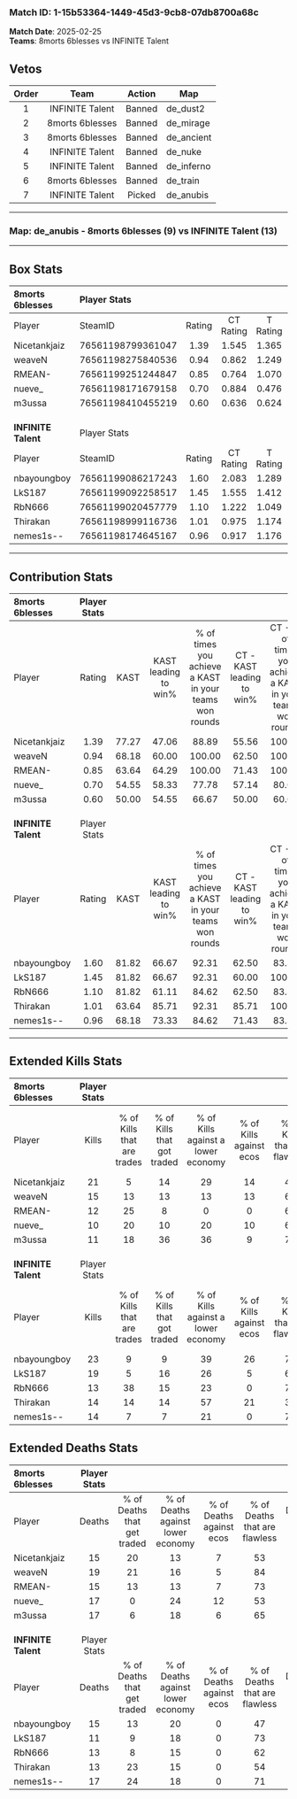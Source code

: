 ### Match ID: 1-15b53364-1449-45d3-9cb8-07db8700a68c  
**Match Date**: 2025-02-25  
**Teams**: 8morts 6blesses vs INFINITE Talent  

## Vetos  

| Order | Team | Action | Map |
| :---: | :--: | :----: | --- |
| 1 | INFINITE Talent | Banned | de_dust2 |
| 2 | 8morts 6blesses | Banned | de_mirage |
| 3 | 8morts 6blesses | Banned | de_ancient |
| 4 | INFINITE Talent | Banned | de_nuke |
| 5 | INFINITE Talent | Banned | de_inferno |
| 6 | 8morts 6blesses | Banned | de_train |
| 7 | INFINITE Talent | Picked | de_anubis |

---  

### **Map**: de_anubis - 8morts 6blesses (9) vs INFINITE Talent (13)  
---  

## Box Stats  

| **8morts 6blesses** | Player Stats      |        |           |          |       |       |       |         |        |      |     |
| :- | :- | :-: | :-: | :-: | :-: | :-: | :-: | :-: | :-: | :-: | :-: |
| Player              | SteamID           | Rating | CT Rating | T Rating | KAST  |  ADR  | Kills | Assists | Deaths | K/D  | HS% |
| Nicetankjaiz        | 76561198799361047 |  1.39  |   1.545   |  1.365   | 77.27 | 90.2  |  21   |    3    |   15   | 1.40 | 42  |
| weaveN              | 76561198275840536 |  0.94  |   0.862   |  1.249   | 68.18 | 71.9  |  15   |    5    |   19   | 0.79 | 20  |
| RMEAN-              | 76561199251244847 |  0.85  |   0.764   |  1.070   | 63.64 | 66.1  |  12   |    2    |   15   | 0.80 | 50  |
| nueve_              | 76561198171679158 |  0.70  |   0.884   |  0.476   | 54.55 | 72.4  |  10   |    5    |   17   | 0.59 | 40  |
| m3ussa              | 76561198410455219 |  0.60  |   0.636   |  0.624   | 50.00 | 48.0  |  11   |    1    |   17   | 0.65 | 36  |
|                     |                   |        |           |          |       |       |       |         |        |      |     |
|                     |                   |        |           |          |       |       |       |         |        |      |     |
|                     |                   |        |           |          |       |       |       |         |        |      |     |
| **INFINITE Talent** | Player Stats      |        |           |          |       |       |       |         |        |      |     |
| Player              | SteamID           | Rating | CT Rating | T Rating | KAST  |  ADR  | Kills | Assists | Deaths | K/D  | HS% |
| nbayoungboy         | 76561199086217243 |  1.60  |   2.083   |  1.289   | 81.82 | 114.2 |  23   |    8    |   15   | 1.53 | 69  |
| LkS187              | 76561199092258517 |  1.45  |   1.555   |  1.412   | 81.82 | 84.4  |  19   |    9    |   11   | 1.73 | 36  |
| RbN666              | 76561199020457779 |  1.10  |   1.222   |  1.049   | 81.82 | 72.1  |  13   |    4    |   13   | 1.00 | 53  |
| Thirakan            | 76561198999116736 |  1.01  |   0.975   |  1.174   | 63.64 | 71.6  |  14   |    4    |   13   | 1.08 | 42  |
| nemes1s--           | 76561198174645167 |  0.96  |   0.917   |  1.176   | 68.18 | 75.5  |  14   |    5    |   17   | 0.82 | 35  |
---  

## Contribution Stats  

| **8morts 6blesses** | Player Stats |       |                      |                                                        |                           |                                                             |                          |                                                            |
| :- | :-: | :-: | :-: | :-: | :-: | :-: | :-: | :-: |
| Player              |    Rating    | KAST  | KAST leading to win% | % of times you achieve a KAST in your teams won rounds | CT - KAST leading to win% | CT - % of times you achieve a KAST in your teams won rounds | T - KAST leading to win% | T - % of times you achieve a KAST in your teams won rounds |
| Nicetankjaiz        |     1.39     | 77.27 |        47.06         |                         88.89                          |           55.56           |                           100.00                            |          37.50           |                           75.00                            |
| weaveN              |     0.94     | 68.18 |        60.00         |                         100.00                         |           62.50           |                           100.00                            |          57.14           |                           100.00                           |
| RMEAN-              |     0.85     | 63.64 |        64.29         |                         100.00                         |           71.43           |                           100.00                            |          57.14           |                           100.00                           |
| nueve_              |     0.70     | 54.55 |        58.33         |                         77.78                          |           57.14           |                            80.00                            |          60.00           |                           75.00                            |
| m3ussa              |     0.60     | 50.00 |        54.55         |                         66.67                          |           50.00           |                            60.00                            |          60.00           |                           75.00                            |
|                     |              |       |                      |                                                        |                           |                                                             |                          |                                                            |
|                     |              |       |                      |                                                        |                           |                                                             |                          |                                                            |
|                     |              |       |                      |                                                        |                           |                                                             |                          |                                                            |
| **INFINITE Talent** | Player Stats |       |                      |                                                        |                           |                                                             |                          |                                                            |
| Player              |    Rating    | KAST  | KAST leading to win% | % of times you achieve a KAST in your teams won rounds | CT - KAST leading to win% | CT - % of times you achieve a KAST in your teams won rounds | T - KAST leading to win% | T - % of times you achieve a KAST in your teams won rounds |
| nbayoungboy         |     1.60     | 81.82 |        66.67         |                         92.31                          |           62.50           |                            83.33                            |          70.00           |                           100.00                           |
| LkS187              |     1.45     | 81.82 |        66.67         |                         92.31                          |           60.00           |                           100.00                            |          75.00           |                           85.71                            |
| RbN666              |     1.10     | 81.82 |        61.11         |                         84.62                          |           62.50           |                            83.33                            |          60.00           |                           85.71                            |
| Thirakan            |     1.01     | 63.64 |        85.71         |                         92.31                          |           85.71           |                           100.00                            |          85.71           |                           85.71                            |
| nemes1s--           |     0.96     | 68.18 |        73.33         |                         84.62                          |           71.43           |                            83.33                            |          75.00           |                           85.71                            |
---  

## Extended Kills Stats  

| **8morts 6blesses** | Player Stats |                            |                            |                                    |                         |                              |                                 |                                       |                    |           |
| :- | :-: | :-: | :-: | :-: | :-: | :-: | :-: | :-: | :-: | :-: |
| Player              |    Kills     | % of Kills that are trades | % of Kills that got traded | % of Kills against a lower economy | % of Kills against ecos | % of Kills that are flawless | % of Kills that are close duels | % of Kills that are assisted by flash | Pistol Round Kills | AWP Kills |
| Nicetankjaiz        |      21      |             5              |             14             |                 29                 |           14            |              48              |               14                |                   5                   |         2          |     0     |
| weaveN              |      15      |             13             |             13             |                 13                 |           13            |              67              |                0                |                   0                   |         0          |     8     |
| RMEAN-              |      12      |             25             |             8              |                 0                  |            0            |              67              |                8                |                   0                   |         1          |     0     |
| nueve_              |      10      |             20             |             10             |                 20                 |           10            |              60              |               10                |                   0                   |         2          |     1     |
| m3ussa              |      11      |             18             |             36             |                 36                 |            9            |              73              |                0                |                   9                   |         0          |     0     |
|                     |              |                            |                            |                                    |                         |                              |                                 |                                       |                    |           |
|                     |              |                            |                            |                                    |                         |                              |                                 |                                       |                    |           |
|                     |              |                            |                            |                                    |                         |                              |                                 |                                       |                    |           |
| **INFINITE Talent** | Player Stats |                            |                            |                                    |                         |                              |                                 |                                       |                    |           |
| Player              |    Kills     | % of Kills that are trades | % of Kills that got traded | % of Kills against a lower economy | % of Kills against ecos | % of Kills that are flawless | % of Kills that are close duels | % of Kills that are assisted by flash | Pistol Round Kills | AWP Kills |
| nbayoungboy         |      23      |             9              |             9              |                 39                 |           26            |              70              |                0                |                   4                   |         5          |     0     |
| LkS187              |      19      |             5              |             16             |                 26                 |            5            |              68              |                0                |                   5                   |         2          |     0     |
| RbN666              |      13      |             38             |             15             |                 23                 |            0            |              77              |                0                |                  15                   |         1          |     0     |
| Thirakan            |      14      |             14             |             14             |                 57                 |           21            |              36              |                7                |                  14                   |         0          |     0     |
| nemes1s--           |      14      |             7              |             7              |                 21                 |            0            |              79              |                7                |                  21                   |         1          |     5     |
## Extended Deaths Stats  

| **8morts 6blesses** | Player Stats |                             |                                   |                          |                               |                            |                           |               |
| :- | :-: | :-: | :-: | :-: | :-: | :-: | :-: | :-: |
| Player              |    Deaths    | % of Deaths that get traded | % of Deaths against lower economy | % of Deaths against ecos | % of Deaths that are flawless | % of Deaths that are close | % of Deaths while blinded | Deaths to AWP |
| Nicetankjaiz        |      15      |             20              |                13                 |            7             |              53               |             0              |             7             |       0       |
| weaveN              |      19      |             21              |                16                 |            5             |              84               |             5              |             5             |       1       |
| RMEAN-              |      15      |             13              |                13                 |            7             |              73               |             0              |             7             |       1       |
| nueve_              |      17      |              0              |                24                 |            12            |              53               |             6              |            18             |       1       |
| m3ussa              |      17      |              6              |                18                 |            6             |              65               |             0              |            18             |       2       |
|                     |              |                             |                                   |                          |                               |                            |                           |               |
|                     |              |                             |                                   |                          |                               |                            |                           |               |
|                     |              |                             |                                   |                          |                               |                            |                           |               |
| **INFINITE Talent** | Player Stats |                             |                                   |                          |                               |                            |                           |               |
| Player              |    Deaths    | % of Deaths that get traded | % of Deaths against lower economy | % of Deaths against ecos | % of Deaths that are flawless | % of Deaths that are close | % of Deaths while blinded | Deaths to AWP |
| nbayoungboy         |      15      |             13              |                20                 |            0             |              47               |             13             |             0             |       1       |
| LkS187              |      11      |              9              |                18                 |            0             |              73               |             0              |             9             |       1       |
| RbN666              |      13      |              8              |                15                 |            0             |              62               |             0              |             0             |       3       |
| Thirakan            |      13      |             23              |                15                 |            0             |              54               |             8              |             0             |       2       |
| nemes1s--           |      17      |             24              |                18                 |            0             |              71               |             12             |             6             |       2       |

